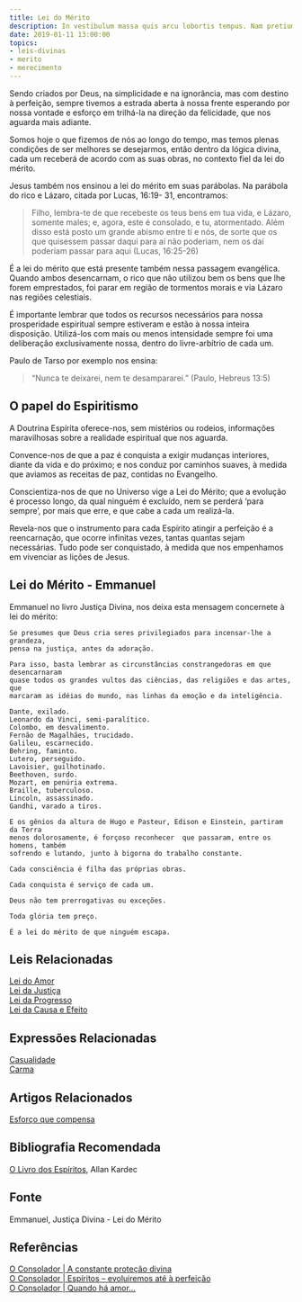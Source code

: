 ```yaml
---
title: Lei do Mérito
description: In vestibulum massa quis arcu lobortis tempus. Nam pretium arcu in odio vulputate luctus.
date: 2019-01-11 13:00:00
topics: 
- leis-divinas
- merito
- merecimento
---
```

Sendo criados por Deus, na simplicidade e na ignorância, mas com destino à
perfeição, sempre tivemos a estrada aberta à nossa frente esperando por nossa
vontade e esforço em trilhá-la na direção da felicidade, que nos aguarda mais
adiante.

Somos hoje o que fizemos de nós ao longo do tempo, mas temos plenas condições de
ser melhores se desejarmos, então dentro da lógica divina, cada um receberá de
acordo com as suas obras, no contexto fiel da lei do mérito.

Jesus também nos ensinou a lei do mérito em suas parábolas. Na parábola do rico
e Lázaro, citada por Lucas, 16:19- 31, encontramos:

> Filho, lembra-te de que recebeste os teus bens em tua vida, e Lázaro, somente
males; e, agora, este é consolado, e tu, atormentado. Além disso está posto um
grande abismo entre ti e nós, de sorte que os que quisessem passar daqui para aí
não poderiam, nem os daí poderiam passar para aqui (Lucas, 16:25-26)

É a lei do mérito que está presente também nessa passagem evangélica. Quando
ambos desencarnam, o rico que não utilizou bem os bens que lhe forem
emprestados, foi parar em região de tormentos morais e via Lázaro nas regiões
celestiais.
 
É importante lembrar que todos os recursos necessários para nossa prosperidade
espiritual sempre estiveram e estão à nossa inteira disposição. Utilizá-los com
mais ou menos intensidade sempre foi uma deliberação exclusivamente nossa,
dentro do livre-arbítrio de cada um.

Paulo de Tarso por exemplo nos ensina:
> “Nunca te deixarei, nem te desampararei.” (Paulo, Hebreus 13:5)

## O papel do Espiritismo
A Doutrina Espírita oferece-nos, sem mistérios ou rodeios, informações
maravilhosas sobre a realidade espiritual que nos aguarda.

Convence-nos de que a paz é conquista a exigir mudanças interiores, diante da
vida e do próximo; e nos conduz por caminhos suaves, à medida que aviamos as
receitas de paz, contidas no Evangelho.

Conscientiza-nos de que no Universo vige a Lei do Mérito; que a evolução é
processo longo, da qual ninguém é excluído, nem se perderá ‘para sempre’, por
mais que erre, e que cabe a cada um realizá-la.

Revela-nos que o instrumento para cada Espírito atingir a perfeição é a
reencarnação, que ocorre infinitas vezes, tantas quantas sejam necessárias. Tudo
pode ser conquistado, à medida que nos empenhamos em vivenciar as lições de
Jesus.

## Lei do Mérito - Emmanuel
Emmanuel no livro Justiça Divina, nos deixa esta mensagem concernete à lei do
mérito:

```
Se presumes que Deus cria seres privilegiados para incensar-lhe a grandeza,
pensa na justiça, antes da adoração.

Para isso, basta lembrar as circunstâncias constrangedoras em que desencarnaram
quase todos os grandes vultos das ciências, das religiões e das artes, que
marcaram as idéias do mundo, nas linhas da emoção e da inteligência.

Dante, exilado.
Leonardo da Vinci, semi-paralítico.
Colombo, em desvalimento.
Fernão de Magalhães, trucidado.
Galileu, escarnecido.
Behring, faminto.
Lutero, perseguido.
Lavoisier, guilhotinado.
Beethoven, surdo.
Mozart, em penúria extrema.
Braille, tuberculoso.
Lincoln, assassinado.
Gandhi, varado a tiros.

E os gênios da altura de Hugo e Pasteur, Edison e Einstein, partiram da Terra
menos dolorosamente, é forçoso reconhecer  que passaram, entre os homens, também
sofrendo e lutando, junto à bigorna do trabalho constante.

Cada consciência é filha das próprias obras.

Cada conquista é serviço de cada um.

Deus não tem prerrogativas ou exceções.

Toda glória tem preço.

É a lei do mérito de que ninguém escapa.
```

## Leis Relacionadas
[Lei do Amor](../amor)   
[Lei da Justiça](../justica)  
[Lei da Progresso](../progresso)  
[Lei da Causa e Efeito](../cause-effect)  

## Expressões Relacionadas
[Casualidade](/sobre/casualidade)  
[Carma](/sobre/carma)

## Artigos Relacionados
[Esforço que compensa](../artigos/esforco-que-compensa)

## Bibliografia Recomendada
[O Livro dos Espíritos](/livros/livro-dos-espiritos), Allan Kardec  

## Fonte
Emmanuel, Justiça Divina - Lei do Mérito

## Referências
[O Consolador | A constante proteção divina](http://www.oconsolador.com.br/ano6/283/waldenir_cuin.html)  
[O Consolador | Espíritos – evoluiremos até à perfeição](http://www.oconsolador.com.br/ano10/483/ca3.html)  
[O Consolador | Quando há amor...](http://www.oconsolador.com.br/ano13/625/especial.html)  
